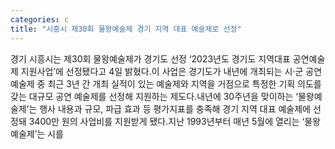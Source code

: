 ```yaml
---
categories: c
title: "시흥시 제30회 물왕예술제 경기 지역 대표 예술제로 선정"
---
```

경기 시흥시는 제30회 물왕예술제가 경기도 선정 ‘2023년도 경기도 지역대표 공연예술제 지원사업’에 선정됐다고 4일 밝혔다.이 사업은 경기도가 내년에 개최되는 시·군 공연예술제 중 최근 3년 간 개최 실적이 있는 예술제와 지역을 거점으로 특정한 기획 의도를 갖는 대규모 공연 예술제를 선정해 지원하는 제도다.내년에 30주년을 맞이하는 ‘물왕예술제’는 행사 내용과 규모, 파급 효과 등 평가지표를 충족해 경기 지역 대표 예술제에 선정돼 3400만 원의 사업비를 지원받게 됐다.지난 1993년부터 매년 5월에 열리는 ‘물왕예술제’는 시를